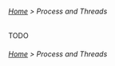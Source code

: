 ###### [Home](../../README.md) > Process and Threads

TODO

###### [Home](../../README.md) > Process and Threads
